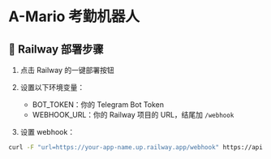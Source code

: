 # A-Mario 考勤机器人

## 🚀 Railway 部署步骤

1. 点击 Railway 的一键部署按钮
2. 设置以下环境变量：
   - BOT_TOKEN：你的 Telegram Bot Token
   - WEBHOOK_URL：你的 Railway 项目的 URL，结尾加 `/webhook`

3. 设置 webhook：

```bash
curl -F "url=https://your-app-name.up.railway.app/webhook" https://api.telegram.org/bot<BOT_TOKEN>/setWebhook
```
